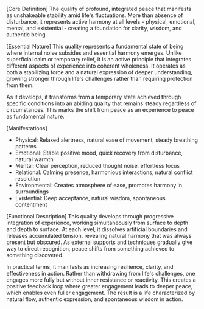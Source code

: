 [Core Definition]
The quality of profound, integrated peace that manifests as unshakeable stability amid life's fluctuations. More than absence of disturbance, it represents active harmony at all levels - physical, emotional, mental, and existential - creating a foundation for clarity, wisdom, and authentic being.

[Essential Nature]
This quality represents a fundamental state of being where internal noise subsides and essential harmony emerges. Unlike superficial calm or temporary relief, it is an active principle that integrates different aspects of experience into coherent wholeness. It operates as both a stabilizing force and a natural expression of deeper understanding, growing stronger through life's challenges rather than requiring protection from them.

As it develops, it transforms from a temporary state achieved through specific conditions into an abiding quality that remains steady regardless of circumstances. This marks the shift from peace as an experience to peace as fundamental nature.

[Manifestations]
- Physical: Relaxed alertness, natural ease of movement, steady breathing patterns
- Emotional: Stable positive mood, quick recovery from disturbance, natural warmth
- Mental: Clear perception, reduced thought noise, effortless focus
- Relational: Calming presence, harmonious interactions, natural conflict resolution
- Environmental: Creates atmosphere of ease, promotes harmony in surroundings
- Existential: Deep acceptance, natural wisdom, spontaneous contentment

[Functional Description]
This quality develops through progressive integration of experience, working simultaneously from surface to depth and depth to surface. At each level, it dissolves artificial boundaries and releases accumulated tension, revealing natural harmony that was always present but obscured. As external supports and techniques gradually give way to direct recognition, peace shifts from something achieved to something discovered.

In practical terms, it manifests as increasing resilience, clarity, and effectiveness in action. Rather than withdrawing from life's challenges, one engages more fully but without inner resistance or reactivity. This creates a positive feedback loop where greater engagement leads to deeper peace, which enables even fuller engagement. The result is a life characterized by natural flow, authentic expression, and spontaneous wisdom in action.